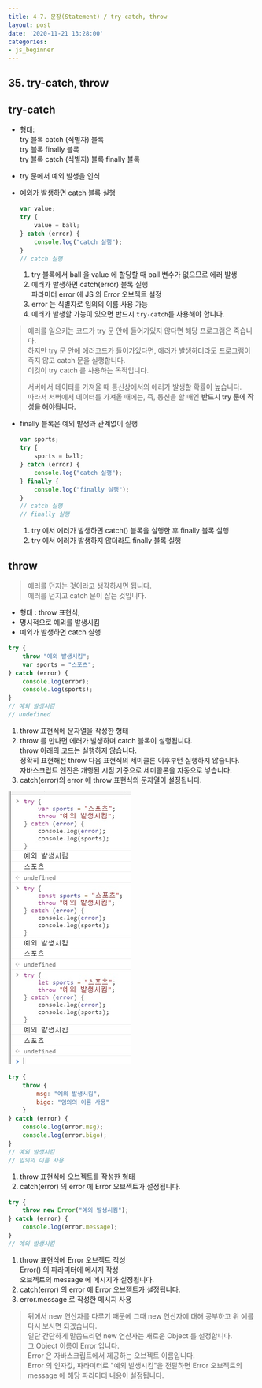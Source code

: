 ```yaml
---
title: 4-7. 문장(Statement) / try-catch, throw
layout: post
date: '2020-11-21 13:28:00'
categories:
- js_beginner
---
```


## 35. try-catch, throw

## try-catch

* 형태:  
  try 블록 catch (식별자) 블록  
  try 블록 finally 블록  
  try 블록 catch (식별자) 블록 finally 블록
  
* try 문에서 예외 발생을 인식
* 예외가 발생하면 catch 블록 실행

    ```javascript
    var value;
    try {
        value = ball;
    } catch (error) {
        console.log("catch 실행");
    }
    // catch 실행
    ```
    
    1. try 블록에서 ball 을 value 에 할당할 때 ball 변수가 없으므로 에러 발생
    2. 에러가 발생하면 catch(error) 블록 실행  
       파라미터 error 에 JS 의 Error 오브젝트 설정
    3. error 는 식별자로 임의의 이름 사용 가능
    4. 에러가 발생할 가능이 있으면 반드시 `try-catch`를 사용해야 합니다.
    
>에러를 일으키는 코드가 try 문 안에 들어가있지 않다면 해당 프로그램은 죽습니다.  
>하지만 try 문 안에 에러코드가 들어가있다면, 에러가 발생하더라도 프로그램이 죽지 않고 catch 문을 실행합니다.  
>이것이 try catch 를 사용하는 목적입니다.
>
>서버에서 데이터를 가져올 때 통신상에서의 에러가 발생할 확률이 높습니다.  
>따라서 서버에서 데이터를 가져올 때에는, 즉, 통신을 할 때엔 **반드시 try 문에 작성을 해야됩니다.**

* finally 블록은 예외 발생과 관계없이 실행

    ```javascript
    var sports;
    try {
        sports = ball;
    } catch (error) {
        console.log("catch 실행");
    } finally {
        console.log("finally 실행");
    }
    // catch 실행
    // finally 실행
    ```
    
    1. try 에서 에러가 발생하면 catch() 블록을 실행한 후 finally 블록 실행
    2. try 에서 에러가 발생하지 않더라도 finally 블록 실행
    
## throw

>에러를 던지는 것이라고 생각하시면 됩니다.  
>에러를 던지고 catch 문이 잡는 것입니다.

* 형태 : throw 표현식;
* 명시적으로 예외를 발생시킴
* 예외가 발생하면 catch 실행

```javascript
try {
    throw "예외 발생시킴";
    var sports = "스포츠";
} catch (error) {
    console.log(error);
    console.log(sports);
}
// 예외 발생시킴
// undefined
```

1. throw 표현식에 문자열을 작성한 형태
2. throw 를 만나면 에러가 발생하며 catch 블록이 실행됩니다.  
   throw 아래의 코드는 실행하지 않습니다.  
   정확히 표현해선 throw 다음 표현식의 세미콜론 이후부턴 실행하지 않습니다.  
   자바스크립트 엔진은 개행된 시점 기준으로 세미콜론을 자동으로 넣습니다.  
3. catch(error)의 error 에 throw 표현식의 문자열이 설정됩니다.

![](/static/img/script/image184.jpg)

```javascript
try {
    throw {
        msg: "예외 발생시킴",
        bigo: "임의의 이름 사용"
    }
} catch (error) {
    console.log(error.msg);
    console.log(error.bigo);
}
// 예외 발생시킴
// 임의의 이름 사용
```

1. throw 표현식에 오브젝트를 작성한 형태
2. catch(error) 의 error 에 Error 오브젝트가 설정됩니다.

```javascript
try {
    throw new Error("예외 발생시킴");
} catch (error) {
    console.log(error.message);
}
// 예외 발생시킴
```

1. throw 표현식에 Error 오브젝트 작성  
   Error() 의 파라미터에 메시지 작성  
   오브젝트의 message 에 메시지가 설정됩니다.
2. catch(error) 의 error 에 Error 오브젝트가 설정됩니다.
3. error.message 로 작성한 메시지 사용

>뒤에서 new 연산자를 다루기 때문에 그때 new 연산자에 대해 공부하고 위 예를 다시 보시면 되겠습니다.  
>일단 간단하게 말씀드리면 new 연산자는 새로운 Object 를 설정합니다.  
>그 Object 이름이 Error 입니다.  
>Error 은 자바스크립트에서 제공하는 오브젝트 이름입니다.  
>Error 의 인자값, 파라미터로 "예외 발생시킴"을 전달하면 Error 오브젝트의 message 에 해당 파라미터 내용이 설정됩니다.
